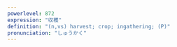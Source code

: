 ```yaml
---
powerlevel: 872
expression: "収穫"
definition: "(n,vs) harvest; crop; ingathering; (P)"
pronunciation: "しゅうかく"
---
```


